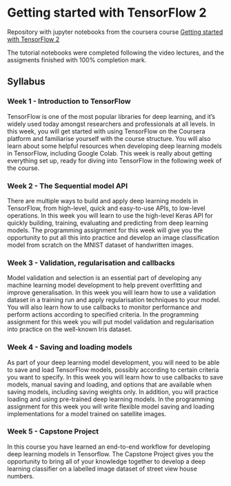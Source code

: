 # Getting started with TensorFlow 2

Repository with jupyter notebooks from the coursera course [Getting started with TensorFlow 2](https://www.coursera.org/learn/getting-started-with-tensor-flow2)

The tutorial notebooks were completed following the video lectures, and the assigments finished with 100% completion mark.

## Syllabus

### Week 1 - Introduction to TensorFlow

TensorFlow is one of the most popular libraries for deep learning, and it’s widely used today amongst researchers and professionals at all levels.
In this week, you will get started with using TensorFlow on the Coursera platform and familiarise yourself with the course structure.
You will also learn about some helpful resources when developing deep learning models in TensorFlow, including Google Colab.
This week is really about getting everything set up, ready for diving into TensorFlow in the following week of the course.

### Week 2 - The Sequential model API

There are multiple ways to build and apply deep learning models in TensorFlow, from high-level, quick and easy-to-use APIs, to low-level operations.
In this week you will learn to use the high-level Keras API for quickly building, training, evaluating and predicting from deep learning models.
The programming assignment for this week will give you the opportunity to put all this into practice and develop an image classification model from scratch on the MNIST dataset of handwritten images.

### Week 3 - Validation, regularisation and callbacks

Model validation and selection is an essential part of developing any machine learning model development to help prevent overfitting and improve generalisation.
In this week you will learn how to use a validation dataset in a training run and apply regularisation techniques to your model.
You will also learn how to use callbacks to monitor performance and perform actions according to specified criteria.
In the programming assignment for this week you will put model validation and regularisation into practice on the well-known Iris dataset.

### Week 4 - Saving and loading models

As part of your deep learning model development, you will need to be able to save and load TensorFlow models, possibly according to certain criteria you want to specify.
In this week you will learn how to use callbacks to save models, manual saving and loading, and options that are available when saving models, including saving weights only.
In addition, you will practice loading and using pre-trained deep learning models.
In the programming assignment for this week you will write flexible model saving and loading implementations for a model trained on satellite images.

### Week 5 - Capstone Project

In this course you have learned an end-to-end workflow for developing deep learning models in Tensorflow.
The Capstone Project gives you the opportunity to bring all of your knowledge together to develop a deep learning classifier on a labelled image dataset of street view house numbers.
